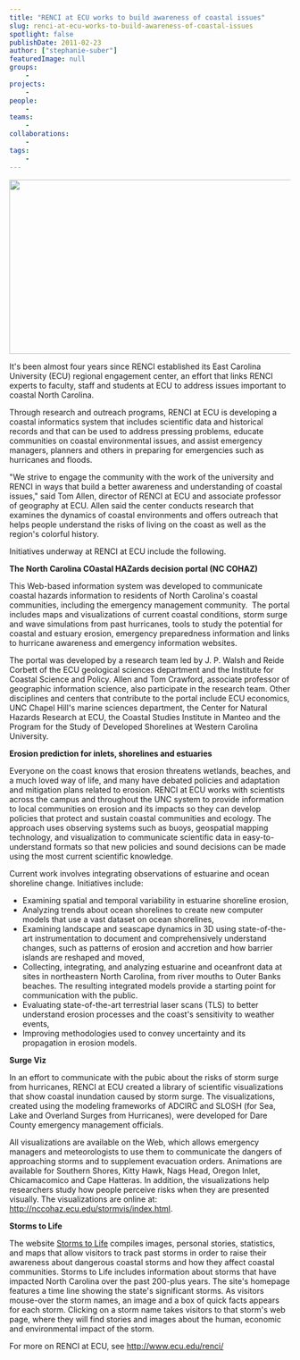 ```yaml
---
title: "RENCI at ECU works to build awareness of coastal issues"
slug: renci-at-ecu-works-to-build-awareness-of-coastal-issues
spotlight: false
publishDate: 2011-02-23
author: ["stephanie-suber"]
featuredImage: null
groups:
    - 
projects:
    - 
people:
    - 
teams: 
    - 
collaborations:
    - 
tags:
    - 
---
```

<img class="alignnone size-full wp-image-6806" title="ECiwebsite" src="https://www.renci.org/wp-content/uploads/2011/02/banner2.png" alt="" width="780" height="312" />

It's been almost four years since RENCI established its East Carolina University (ECU) regional engagement center, an effort that links RENCI experts to faculty, staff and students at ECU to address issues important to coastal North Carolina.

Through research and outreach programs, RENCI at ECU is developing a coastal informatics system that includes scientific data and historical records and that can be used to address pressing problems, educate communities on coastal environmental issues, and assist emergency managers, planners and others in preparing for emergencies such as hurricanes and floods.

"We strive to engage the community with the work of the university and RENCI in ways that build a better awareness and understanding of coastal issues," said Tom Allen, director of RENCI at ECU and associate professor of geography at ECU. Allen said the center conducts research that examines the dynamics of coastal environments and offers outreach that helps people understand the risks of living on the coast as well as the region's colorful history.

Initiatives underway at RENCI at ECU include the following.

<strong class="head2">The North Carolina COastal HAZards decision portal (NC COHAZ)</strong>

This Web-based information system was developed to communicate coastal hazards information to residents of North Carolina's coastal communities, including the emergency management community.  The portal includes maps and visualizations of current coastal conditions, storm surge and wave simulations from past hurricanes, tools to study the potential for coastal and estuary erosion, emergency preparedness information and links to hurricane awareness and emergency information websites.

The portal was developed by a research team led by J. P. Walsh and Reide Corbett of the ECU geological sciences department and the Institute for Coastal Science and Policy. Allen and Tom Crawford, associate professor of geographic information science, also participate in the research team. Other disciplines and centers that contribute to the portal include ECU economics, UNC Chapel Hill's marine sciences department, the Center for Natural Hazards Research at ECU, the Coastal Studies Institute in Manteo and the Program for the Study of Developed Shorelines at Western Carolina University.

<strong class="head2">Erosion prediction for inlets, shorelines and estuaries</strong>

Everyone on the coast knows that erosion threatens wetlands, beaches, and a much loved way of life, and many have debated policies and adaptation and mitigation plans related to erosion. RENCI at ECU works with scientists across the campus and throughout the UNC system to provide information to local communities on erosion and its impacts so they can develop policies that protect and sustain coastal communities and ecology. The approach uses observing systems such as buoys, geospatial mapping technology, and visualization to communicate scientific data in easy-to-understand formats so that new policies and sound decisions can be made using the most current scientific knowledge.

Current work involves integrating observations of estuarine and ocean shoreline change. Initiatives include:
<ul>
	<li>Examining spatial and temporal variability in estuarine shoreline erosion,</li>
	<li>Analyzing trends about ocean shorelines to create new computer models that use a vast dataset on ocean shorelines,</li>
	<li>Examining landscape and seascape dynamics in 3D using state-of-the-art instrumentation to document and comprehensively understand changes, such as patterns of erosion and accretion and how barrier islands are reshaped and moved,</li>
	<li>Collecting, integrating, and analyzing estuarine and oceanfront data at sites in northeastern North Carolina, from river mouths to Outer Banks beaches. The resulting integrated models provide a starting point for communication with the public.</li>
	<li>Evaluating state-of-the-art terrestrial laser scans (TLS) to better understand erosion processes and the coast's sensitivity to weather events,</li>
	<li>Improving methodologies used to convey uncertainty and its propagation in erosion models.</li>
</ul>
<strong class="head2">Surge Viz</strong>

In an effort to communicate with the pubic about the risks of storm surge from hurricanes, RENCI at ECU created a library of scientific visualizations that show coastal inundation caused by storm surge. The visualizations, created using the modeling frameworks of ADCIRC and SLOSH (for Sea, Lake and Overland Surges from Hurricanes), were developed for Dare County emergency management officials.

All visualizations are available on the Web, which allows emergency managers and meteorologists to use them to communicate the dangers of approaching storms and to supplement evacuation orders. Animations are available for Southern Shores, Kitty Hawk, Nags Head, Oregon Inlet, Chicamacomico and Cape Hatteras. In addition, the visualizations help researchers study how people perceive risks when they are presented visually. The visualizations are online at: http://nccohaz.ecu.edu/stormvis/index.html.

<strong class="head2">Storms to Life</strong>

The website <a href="http://www.ecu.edu/renci/StormsToLife/">Storms to Life</a> compiles images, personal stories, statistics, and maps that allow visitors to track past storms in order to raise their awareness about dangerous coastal storms and how they affect coastal communities. Storms to Life includes information about storms that have impacted North Carolina over the past 200-plus years. The site's homepage features a time line showing the state's significant storms. As visitors mouse-over the storm names, an image and a box of quick facts appears for each storm. Clicking on a storm name takes visitors to that storm's web page, where they will find stories and images about the human, economic and environmental impact of the storm.

For more on RENCI at ECU, see <a href="http://www.ecu.edu/renci/">http://www.ecu.edu/renci/</a>
